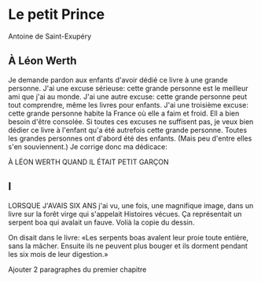 # Le petit Prince
Antoine de Saint-Exupéry

## À Léon Werth

Je demande pardon aux enfants d'avoir dédié
ce livre à une grande personne. J'ai une excuse
sérieuse: cette grande personne est le meilleur
ami que j'ai au monde. J'ai une autre excuse:
cette grande personne peut tout comprendre,
même les livres pour enfants. J'ai une troisième
excuse: cette grande personne habite la France
où elle a faim et froid. Ell a bien besoin d'être
consolée. Si toutes ces excuses ne suffisent
pas, je veux bien dédier ce livre à l'enfant qu'a
été autrefois cette grande personne. Toutes les
grandes personnes ont d'abord été des enfants.
(Mais peu d'entre elles s'en souviennent.) Je
corrige donc ma dédicace:

À LÉON WERTH
QUAND IL ÉTAIT PETIT GARÇON

## I

LORSQUE J'AVAIS SIX ANS j'ai vu, une fois, une
magnifique image, dans un livre sur la forêt virge qui
s'appelait Histoires vécues. Ça représentait un serpent
boa qui avalait un fauve. Volià la copie du dessin.

On disait dans le livre: «Les serpents boas avalent
leur proie toute entière, sans la mâcher. Ensuite ils ne
peuvent plus bouger et ils dorment pendant les six
mois de leur digestion.»

Ajouter 2 paragraphes du premier chapitre

